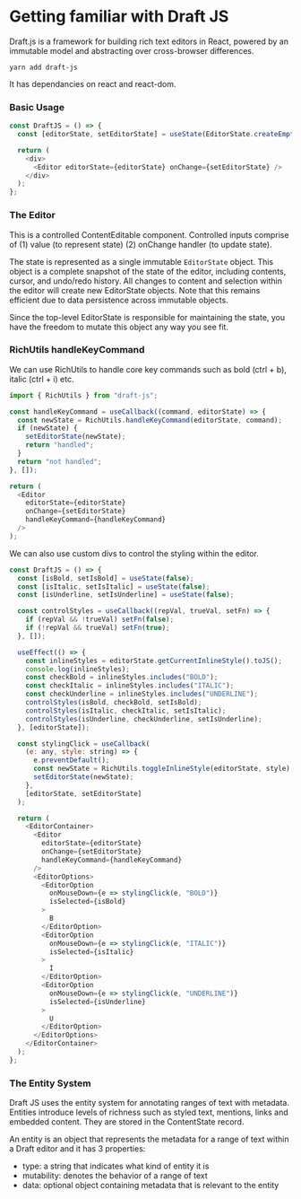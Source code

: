 # Getting familiar with Draft JS

Draft.js is a framework for building rich text editors in React, powered by an immutable model and abstracting over cross-browser differences.

```
yarn add draft-js
```

It has dependancies on react and react-dom.

### Basic Usage

```js
const DraftJS = () => {
  const [editorState, setEditorState] = useState(EditorState.createEmpty());

  return (
    <div>
      <Editor editorState={editorState} onChange={setEditorState} />
    </div>
  );
};
```

### The Editor

This is a controlled ContentEditable component. Controlled inputs comprise of (1) value (to represent state) (2) onChange handler (to update state).

The state is represented as a single immutable `EditorState` object. This object is a complete snapshot of the state of the editor, including contents, cursor, and undo/redo history. All changes to content and selection within the editor will create new EditorState objects. Note that this remains efficient due to data persistence across immutable objects.

Since the top-level EditorState is responsible for maintaining the state, you have the freedom to mutate this object any way you see fit.

### RichUtils handleKeyCommand

We can use RichUtils to handle core key commands such as bold (ctrl + b), italic (ctrl + i) etc.

```js
import { RichUtils } from "draft-js";

const handleKeyCommand = useCallback((command, editorState) => {
  const newState = RichUtils.handleKeyCommand(editorState, command);
  if (newState) {
    setEditorState(newState);
    return "handled";
  }
  return "not handled";
}, []);

return (
  <Editor
    editorState={editorState}
    onChange={setEditorState}
    handleKeyCommand={handleKeyCommand}
  />
);
```

We can also use custom divs to control the styling within the editor.

```js
const DraftJS = () => {
  const [isBold, setIsBold] = useState(false);
  const [isItalic, setIsItalic] = useState(false);
  const [isUnderline, setIsUnderline] = useState(false);

  const controlStyles = useCallback((repVal, trueVal, setFn) => {
    if (repVal && !trueVal) setFn(false);
    if (!repVal && trueVal) setFn(true);
  }, []);

  useEffect(() => {
    const inlineStyles = editorState.getCurrentInlineStyle().toJS();
    console.log(inlineStyles);
    const checkBold = inlineStyles.includes("BOLD");
    const checkItalic = inlineStyles.includes("ITALIC");
    const checkUnderline = inlineStyles.includes("UNDERLINE");
    controlStyles(isBold, checkBold, setIsBold);
    controlStyles(isItalic, checkItalic, setIsItalic);
    controlStyles(isUnderline, checkUnderline, setIsUnderline);
  }, [editorState]);

  const stylingClick = useCallback(
    (e: any, style: string) => {
      e.preventDefault();
      const newState = RichUtils.toggleInlineStyle(editorState, style);
      setEditorState(newState);
    },
    [editorState, setEditorState]
  );

  return (
    <EditorContainer>
      <Editor
        editorState={editorState}
        onChange={setEditorState}
        handleKeyCommand={handleKeyCommand}
      />
      <EditorOptions>
        <EditorOption
          onMouseDown={e => stylingClick(e, "BOLD")}
          isSelected={isBold}
        >
          B
        </EditorOption>
        <EditorOption
          onMouseDown={e => stylingClick(e, "ITALIC")}
          isSelected={isItalic}
        >
          I
        </EditorOption>
        <EditorOption
          onMouseDown={e => stylingClick(e, "UNDERLINE")}
          isSelected={isUnderline}
        >
          U
        </EditorOption>
      </EditorOptions>
    </EditorContainer>
  );
};
```

### The Entity System

Draft JS uses the entity system for annotating ranges of text with metadata. Entities introduce levels of richness such as styled text, mentions, links and embedded content. They are stored in the ContentState record.

An entity is an object that represents the metadata for a range of text within a Draft editor and it has 3 properties:

- type: a string that indicates what kind of entity it is
- mutability: denotes the behavior of a range of text
- data: optional object containing metadata that is relevant to the entity
